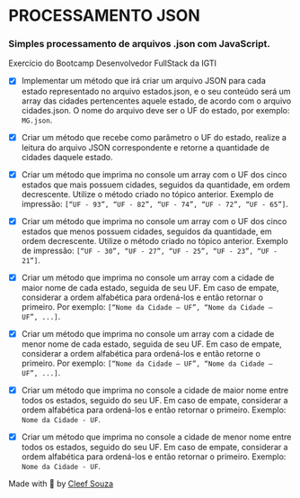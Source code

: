 # PROCESSAMENTO JSON
### Simples processamento de arquivos .json com JavaScript.

Exercício do Bootcamp Desenvolvedor FullStack da IGTI

* [x] Implementar um método que irá criar um arquivo JSON para cada estado representado no arquivo estados.json, e o seu conteúdo será um array das cidades pertencentes aquele estado, de acordo com o arquivo cidades.json. O nome do arquivo deve ser o UF do estado, por exemplo: `MG.json`.

* [x] Criar um método que recebe como parâmetro o UF do estado, realize a leitura do arquivo JSON correspondente e retorne a quantidade de cidades daquele estado.

* [x] Criar um método que imprima no console um array com o UF dos cinco estados que mais possuem cidades, seguidos da quantidade, em ordem decrescente. Utilize o método criado no tópico anterior. Exemplo de impressão: `[“UF - 93”, “UF - 82”, “UF - 74”, “UF - 72”, “UF - 65”]`.

* [x] Criar um método que imprima no console um array com o UF dos cinco estados que menos possuem cidades, seguidos da quantidade, em ordem decrescente. Utilize o método criado no tópico anterior. Exemplo de impressão: `[“UF - 30”, “UF - 27”, “UF - 25”, “UF - 23”, “UF - 21”]`.

* [x] Criar um método que imprima no console um array com a cidade de maior nome de cada estado, seguida de seu UF. Em caso de empate, considerar a ordem alfabética para ordená-los e então retornar o primeiro. Por exemplo: `[“Nome da Cidade – UF”, “Nome da Cidade – UF”, ...]`.

* [x] Criar um método que imprima no console um array com a cidade de menor nome de cada estado, seguida de seu UF. Em caso de empate, considerar a ordem alfabética para ordená-los e então retorne o primeiro. Por exemplo: `[“Nome da Cidade – UF”, “Nome da Cidade – UF”, ...]`.

* [x] Criar um método que imprima no console a cidade de maior nome entre todos os estados, seguido do seu UF. Em caso de empate, considerar a ordem alfabética para ordená-los e então retornar o primeiro. Exemplo: `Nome da Cidade - UF`.

* [x] Criar um método que imprima no console a cidade de menor nome entre todos os estados, seguido do seu UF. Em caso de empate, considerar a ordem alfabética para ordená-los e então retornar o primeiro. Exemplo: `Nome da Cidade - UF`.

Made with :green_heart: by [Cleef Souza](https://www.linkedin.com/in/aryosvalldo-cleef/)

